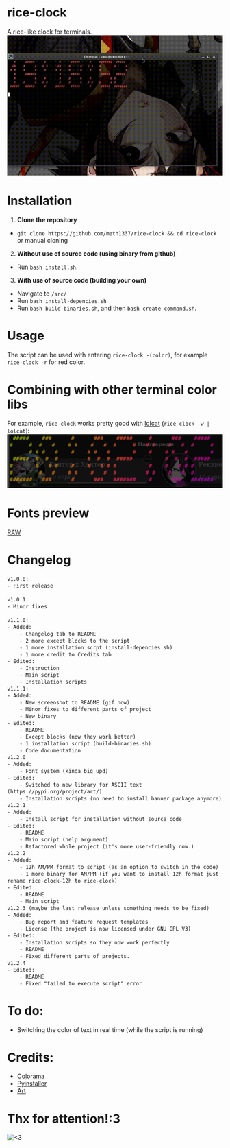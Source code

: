 # rice-clock
A rice-like clock for terminals. <br > 
![Screenshot](ghoulss.gif)

# Installation
1. **Clone the repository** <br >
 - `git clone https://github.com/meth1337/rice-clock && cd rice-clock` or manual cloning
2. **Without use of source code (using binary from github)** <br >
 - Run `bash install.sh`.
3. **With use of source code (building your own)** <br >
 - Navigate to `/src/`
 - Run `bash install-depencies.sh`
 - Run `bash build-binaries.sh`, and then `bash create-command.sh`.

# Usage
The script can be used with entering `rice-clock -(color)`, for example `rice-clock -r` for red color.

# Combining with other terminal color libs
For example, `rice-clock` works pretty good with [lolcat](https://github.com/busyloop/lolcat) (`rice-clock -w | lolcat`): <br >
![Gradient](gradient.png)

# Fonts preview
[RAW](https://raw.githubusercontent.com/sepandhaghighi/art/master/FontList.ipynb)

# Changelog
```
v1.0.0:
- First release

v1.0.1:
- Minor fixes

v1.1.0:
- Added:
	- Changelog tab to README
	- 2 more except blocks to the script
	- 1 more installation scrpt (install-depencies.sh)
	- 1 more credit to Credits tab
- Edited:
	- Instruction
	- Main script
	- Installation scripts
v1.1.1:
- Added:
	- New screenshot to README (gif now)
	- Minor fixes to different parts of project
	- New binary
- Edited:
	- README
	- Except blocks (now they work better)
	- 1 installation script (build-binaries.sh)
	- Code documentation
v1.2.0
- Added:
	- Font system (kinda big upd)
- Edited:
	- Switched to new library for ASCII text (https://pypi.org/project/art/)
	- Installation scripts (no need to install banner package anymore)
v1.2.1
- Added:
    - Install script for installation without source code
- Edited:
    - README
    - Main script (help argument)
	- Refactored whole project (it's more user-friendly now.)
v1.2.2
- Added:
    - 12h AM/PM format to script (as an option to switch in the code)
    - 1 more binary for AM/PM (if you want to install 12h format just rename rice-clock-12h to rice-clock)
- Edited
    - README
    - Main script
v1.2.3 (maybe the last release unless something needs to be fixed)
- Added:
    - Bug report and feature request templates
    - License (the project is now licensed under GNU GPL V3)
- Edited:
    - Installation scripts so they now work perfectly
	- README
	- Fixed different parts of projects.
v1.2.4
- Edited:
    - README
    - Fixed "failed to execute script" error
```

# To do:
- Switching the color of text in real time (while the script is running)

# Credits:
 - [Colorama](https://pypi.org/project/colorama/)
 - [Pyinstaller](https://pypi.org/project/pyinstaller/)
 - [Art](https://pypi.org/project/art/)

# Thx for attention!:3
![<3](https://cdn-anime-images-api.hisoka17.repl.co/images/cuddle49.gif)
